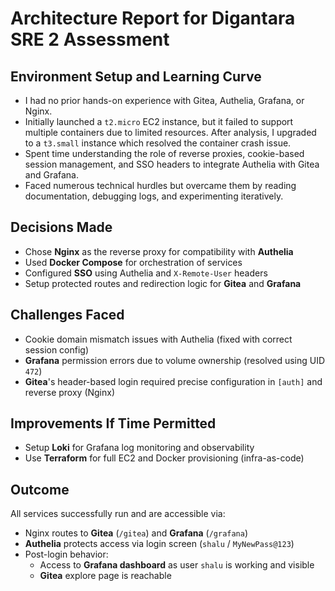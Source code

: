 # Architecture Report for Digantara SRE 2 Assessment

## Environment Setup and Learning Curve

- I had no prior hands-on experience with Gitea, Authelia, Grafana, or Nginx.
- Initially launched a `t2.micro` EC2 instance, but it failed to support multiple containers due to limited resources. After analysis, I upgraded to a `t3.small` instance which resolved the container crash issue.
- Spent time understanding the role of reverse proxies, cookie-based session management, and SSO headers to integrate Authelia with Gitea and Grafana.
- Faced numerous technical hurdles but overcame them by reading documentation, debugging logs, and experimenting iteratively.

## Decisions Made

- Chose **Nginx** as the reverse proxy for compatibility with **Authelia**
- Used **Docker Compose** for orchestration of services
- Configured **SSO** using Authelia and `X-Remote-User` headers
- Setup protected routes and redirection logic for **Gitea** and **Grafana**

## Challenges Faced

- Cookie domain mismatch issues with Authelia (fixed with correct session config)
- **Grafana** permission errors due to volume ownership (resolved using UID `472`)
- **Gitea**'s header-based login required precise configuration in `[auth]` and reverse proxy (Nginx)

## Improvements If Time Permitted

- Setup **Loki** for Grafana log monitoring and observability
- Use **Terraform** for full EC2 and Docker provisioning (infra-as-code)

## Outcome

All services successfully run and are accessible via:

- Nginx routes to **Gitea** (`/gitea`) and **Grafana** (`/grafana`)
- **Authelia** protects access via login screen (`shalu` / `MyNewPass@123`)
- Post-login behavior:
  - Access to **Grafana dashboard** as user `shalu` is working and visible
  - **Gitea** explore page is reachable
